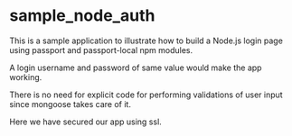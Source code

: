 # sample_node_auth

This is a sample application to illustrate how to build a Node.js login page
using passport and passport-local npm modules.

A login username and password of same value would make the app working.

There is no need for explicit code for performing validations of user input since mongoose takes care of it.

Here we have secured our app using ssl.
